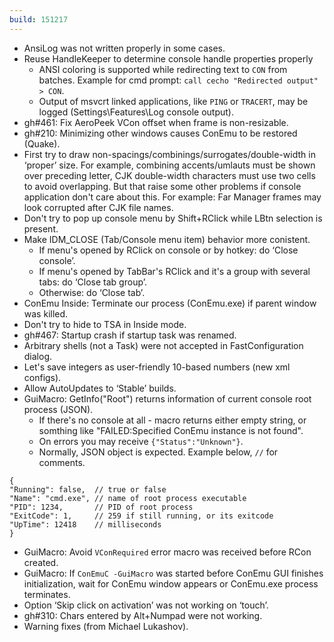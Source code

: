 ```yaml
---
build: 151217
---
```


* AnsiLog was not written properly in some cases.
* Reuse HandleKeeper to determine console handle properties properly
  * ANSI coloring is supported while redirecting text to `CON` from batches.
    Example for cmd prompt: `call cecho "Redirected output" > CON`.
  * Output of msvcrt linked applications, like `PING` or `TRACERT`,
    may be logged (Settings\Features\Log console output).
* gh#461: Fix AeroPeek VCon offset when frame is non-resizable.
* gh#210: Minimizing other windows causes ConEmu to be restored (Quake).
* First try to draw non-spacings/combinings/surrogates/double-width in ‘proper’ size.
  For example, combining accents/umlauts must be shown over preceding letter,
  CJK double-width characters must use two cells to avoid overlapping.
  But that raise some other problems if console application don't care about this.
  For example: Far Manager frames may look corrupted after CJK file names.
* Don't try to pop up console menu by Shift+RClick while LBtn selection is present.
* Make IDM_CLOSE (Tab/Console menu item) behavior more conistent.
  * If menu's opened by RClick on console or by hotkey:
    do ‘Close console’.
  * If menu's opened by TabBar's RClick and it's a group with several tabs:
    do ‘Close tab group’.
  * Otherwise: do ‘Close tab’.
* ConEmu Inside: Terminate our process (ConEmu.exe) if parent window was killed.
* Don't try to hide to TSA in Inside mode.
* gh#467: Startup crash if startup task was renamed.
* Arbitrary shells (not a Task) were not accepted in FastConfiguration dialog.
* Let's save integers as user-friendly 10-based numbers (new xml configs).
* Allow AutoUpdates to ‘Stable’ builds.
* GuiMacro: GetInfo("Root") returns information of current console root process (JSON).
  * If there's no console at all - macro returns either empty string,
    or somthing like "FAILED:Specified ConEmu instance is not found".
  * On errors you may receive `{"Status":"Unknown"}`.
  * Normally, JSON object is expected. Example below, `//` for comments.

~~~
{
"Running": false,  // true or false
"Name": "cmd.exe", // name of root process executable
"PID": 1234,       // PID of root process
"ExitCode": 1,     // 259 if still running, or its exitcode
"UpTime": 12418    // milliseconds
}
~~~

* GuiMacro: Avoid `VConRequired` error macro was received before RCon created.
* GuiMacro: If `ConEmuC -GuiMacro` was started before ConEmu GUI finishes initialization,
  wait for ConEmu window appears or ConEmu.exe process terminates.
* Option ‘Skip click on activation’ was not working on ‘touch’.
* gh#310: Chars entered by Alt+Numpad were not working.
* Warning fixes (from Michael Lukashov).
